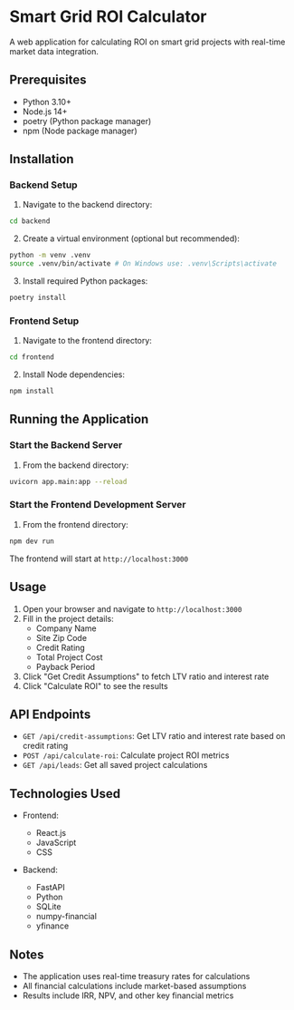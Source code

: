 # Smart Grid ROI Calculator

A web application for calculating ROI on smart grid projects with real-time market data integration.

## Prerequisites

- Python 3.10+
- Node.js 14+
- poetry (Python package manager)
- npm (Node package manager)

## Installation

### Backend Setup

1. Navigate to the backend directory:
```bash
cd backend
```
2. Create a virtual environment (optional but recommended):
```bash
python -m venv .venv
source .venv/bin/activate # On Windows use: .venv\Scripts\activate
```
3. Install required Python packages:
```bash
poetry install
```
### Frontend Setup

1. Navigate to the frontend directory:
```bash
cd frontend
```
2. Install Node dependencies:
```bash
npm install
```
## Running the Application

### Start the Backend Server

1. From the backend directory:
```bash
uvicorn app.main:app --reload
```

### Start the Frontend Development Server

1. From the frontend directory:
```bash
npm dev run
```
The frontend will start at `http://localhost:3000`

## Usage

1. Open your browser and navigate to `http://localhost:3000`
2. Fill in the project details:
   - Company Name
   - Site Zip Code
   - Credit Rating
   - Total Project Cost
   - Payback Period
3. Click "Get Credit Assumptions" to fetch LTV ratio and interest rate
4. Click "Calculate ROI" to see the results

## API Endpoints

- `GET /api/credit-assumptions`: Get LTV ratio and interest rate based on credit rating
- `POST /api/calculate-roi`: Calculate project ROI metrics
- `GET /api/leads`: Get all saved project calculations

## Technologies Used

- Frontend:
  - React.js
  - JavaScript
  - CSS

- Backend:
  - FastAPI
  - Python
  - SQLite
  - numpy-financial
  - yfinance

## Notes

- The application uses real-time treasury rates for calculations
- All financial calculations include market-based assumptions
- Results include IRR, NPV, and other key financial metrics
